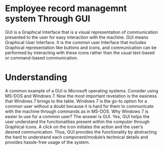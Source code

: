 # Employee record managemnt system Through GUI
GUI is a Graphical Interface that is a visual representation of communication presented to the user for easy interaction with the machine. GUI means Graphical User Interface. It is the common user Interface that includes Graphical representation like buttons and icons, and communication can be performed by interacting with these icons rather than the usual text-based or command-based communication.
# Understanding 
A common example of a GUI is Microsoft operating systems.
Consider using MS-DOS and Windows 7.
Now the most important revelation is the easiness that Windows 7 brings to the table.
Windows 7 is the go-to option for a common user without a doubt because it is hard for them to communicate with the machine through commands as in MS-DOS.
Why Windows 7 is easier to use for a common user? The answer is GUI.
Yes, GUI helps the user understand the functionalities present within the computer through Graphical icons. A click on the icon initiates the action and the user’s desired communication.
Thus, GUI provides the functionality by abstracting the hard to understand each component/module’s technical details and provides hassle-free usage of the system.
